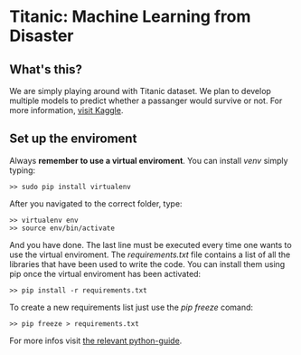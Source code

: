 # Titanic: Machine Learning from Disaster

## What's this?

We are simply playing around with Titanic dataset. We plan to develop multiple models to predict whether a passanger would survive or not. For more information, [visit Kaggle](https://www.kaggle.com/c/titanic).

## Set up the enviroment

Always **remember to use a virtual enviroment**. You can install *venv* simply typing:

    >> sudo pip install virtualenv

After you navigated to the correct folder, type:

    >> virtualenv env
    >> source env/bin/activate

And you have done. The last line must be executed every time one wants to use the virtual enviroment. The *requirements.txt* file contains a list of all the libraries that have been used to write the code. You can install them using pip once the virtual enviroment has been activated:

    >> pip install -r requirements.txt

To create a new requirements list just use the *pip freeze* comand:

    >> pip freeze > requirements.txt

For more infos visit [the relevant python-guide](http://docs.python-guide.org/en/latest/dev/virtualenvs/).
